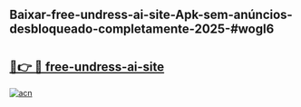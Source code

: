 ## Baixar-free-undress-ai-site-Apk-sem-anúncios-desbloqueado-completamente-2025-#wogl6

# <h2><a href="https://ainizakaria.my?title=free-undress-ai-site&ref=22M">🔗👉 🔴 free-undress-ai-site</a></h2>

[![acn](https://github.com/user-attachments/assets/0f9c940e-d8b0-45ae-aac7-cd30a18b3e1c)](https://ainizakaria.my?title=free-undress-ai-site&ref=22M)

